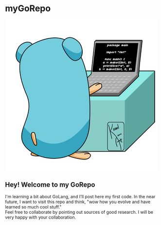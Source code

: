 # myGoRepo
![](gopher-working.gif)


## Hey! Welcome to my GoRepo

I'm learning a bit about GoLang, and I'll post here my first code.
In the near future, I want to visit this repo and think, "wow how you evolve and have learned so much cool stuff." <br>
Feel free to collaborate by pointing out sources of good research. I will be very happy with your collaboration.